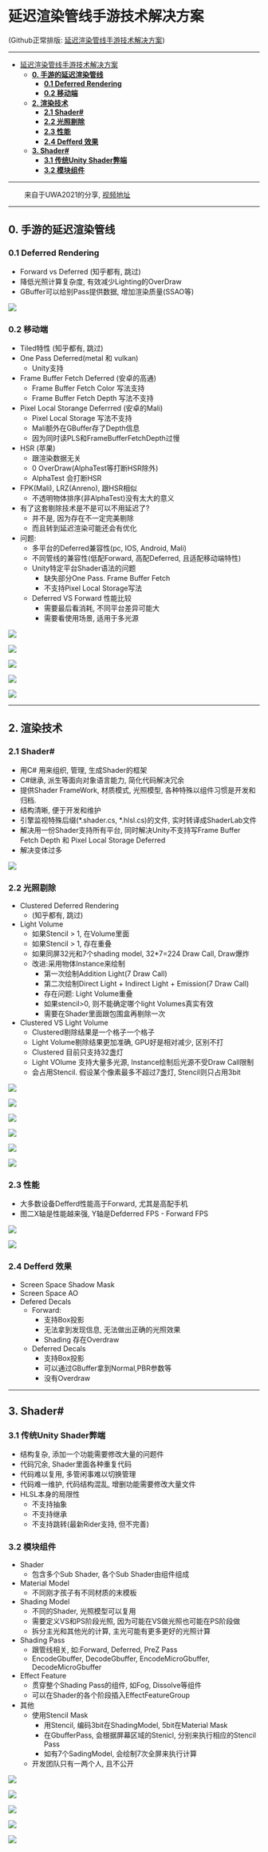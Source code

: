 延迟渲染管线手游技术解决方案
=================

(Github正常排版: [延迟渲染管线手游技术解决方案]())

------------------------

- [延迟渲染管线手游技术解决方案](#延迟渲染管线手游技术解决方案)
	- [**0. 手游的延迟渲染管线**](#0-手游的延迟渲染管线)
		- [**0.1 Deferred Rendering**](#01-deferred-rendering)
		- [**0.2 移动端**](#02-移动端)
	- [**2. 渲染技术**](#2-渲染技术)
		- [**2.1 Shader#**](#21-shader)
		- [**2.2 光照剔除**](#22-光照剔除)
		- [**2.3 性能**](#23-性能)
		- [**2.4 Defferd 效果**](#24-defferd-效果)
	- [**3. Shader#**](#3-shader)
		- [**3.1 传统Unity Shader弊端**](#31-传统unity-shader弊端)
		- [**3.2 模块组件**](#32-模块组件)

------------------------

&emsp;&emsp; 来自于UWA2021的分享, [视频地址](https://edu.uwa4d.com/course-intro/1/297)

------------------------

## **0. 手游的延迟渲染管线**

### **0.1 Deferred Rendering**
  + Forward vs Deferred (知乎都有, 跳过)
  + 降低光照计算复杂度, 有效减少Lighting的OverDraw
  + GBuffer可以给别Pass提供数据, 增加渲染质量(SSAO等)

![](Images/MobileDeferredRendering_00.jpg)

### **0.2 移动端**
  + Tiled特性 (知乎都有, 跳过)
  + One Pass Deferred(metal 和 vulkan)
    + Unity支持
  + Frame Buffer Fetch Deferred (安卓的高通)
    + Frame Buffer Fetch Color 写法支持
    + Frame Buffer Fetch Depth 写法不支持
  + Pixel Local Storange Deferrred (安卓的Mali)
    + Pixel Local Storage 写法不支持
    + Mali额外在GBuffer存了Depth信息
    + 因为同时读PLS和FrameBufferFetchDepth过慢
  + HSR (苹果)
    + 跟渲染数据无关
    + 0 OverDraw(AlphaTest等打断HSR除外)
    + AlphaTest 会打断HSR
  + FPK(Mali), LRZ(Anreno), 跟HSR相似
    + 不透明物体排序(非AlphaTest)没有太大的意义
  + 有了这套剔除技术是不是可以不用延迟了?
    + 并不是, 因为存在不一定完美剔除
    + 而且转到延迟渲染可能还会有优化
  + 问题:
    + 多平台的Deferred兼容性(pc, IOS, Android, Mali)
    + 不同管线的兼容性(低配Forward, 高配Deferred, 且适配移动端特性)
    + Unity特定平台Shader语法的问题
      + 缺失部分One Pass. Frame Buffer Fetch
      + 不支持Pixel Local Storage写法
    + Deferred VS Forward 性能比较
      + 需要最后看消耗, 不同平台差异可能大
      + 需要看使用场景, 适用于多光源

![](Images/MobileDeferredRendering_01.jpg)

![](Images/MobileDeferredRendering_02.jpg)

![](Images/MobileDeferredRendering_03.jpg)

![](Images/MobileDeferredRendering_04.jpg)

![](Images/MobileDeferredRendering_05.jpg)

-----------------

## **2. 渲染技术**

### **2.1 Shader#**
  + 用C# 用来组织, 管理, 生成Shader的框架
  + C#继承, 派生等面向对象语言能力, 简化代码解决冗余
  + 提供Shader FrameWork, 材质模式, 光照模型, 各种特殊以组件习惯是开发和归档.
  + 结构清晰, 便于开发和维护
  + 引擎监视特殊后缀(*.shader.cs, *.hlsl.cs)的文件, 实时转译成ShaderLab文件
  + 解决用一份Shader支持所有平台, 同时解决Unity不支持写Frame Buffer Fetch Depth 和 Pixel Local Storage Deferred
  + 解决变体过多

![](Images/MobileDeferredRendering_06.jpg)


### **2.2 光照剔除**
  + Clustered Deferred Rendering
    + (知乎都有, 跳过)
  + Light Volume
    + 如果Stencil > 1, 在Volume里面
    + 如果Stencil > 1, 存在重叠
    + 如果同屏32光和7个shading model, 32*7=224 Draw Call, Draw爆炸
    + 改进:采用物体Instance来绘制
      + 第一次绘制Addition Light(7 Draw Call)
      + 第二次绘制Direct Light + Indirect Light + Emission(7 Draw Call)
      + 存在问题: Light Volume重叠
      + 如果stencil>0, 则不能确定哪个light Volumes真实有效
      + 需要在Shader里面跟包围盒再剔除一次
  + Clustered VS Light Volume
    + Clustered剔除结果是一个格子一个格子
    + Light Volume剔除结果更加准确, GPU好是相对减少, 区别不打
    + Clustered 目前只支持32盏灯
    + Light VOlume 支持大量多光源, Instance绘制后光源不受Draw Call限制
    + 会占用Stencil. 假设某个像素最多不超过7盏灯, Stencil则只占用3bit

![](Images/MobileDeferredRendering_07.jpg)

![](Images/MobileDeferredRendering_08.jpg)

![](Images/MobileDeferredRendering_09.jpg)

![](Images/MobileDeferredRendering_10.jpg)

![](Images/MobileDeferredRendering_11.jpg)

![](Images/MobileDeferredRendering_12.jpg)

### **2.3 性能**
  + 大多数设备Defferd性能高于Forward, 尤其是高配手机
  + 图二X轴是性能越来强, Y轴是Defderred FPS - Forward FPS

![](Images/MobileDeferredRendering_13.jpg)

![](Images/MobileDeferredRendering_14.jpg)

### **2.4 Defferd 效果**
  + Screen Space Shadow Mask
  + Screen Space AO
  + Defered Decals
    + Forward:
      + 支持Box投影
      + 无法拿到发现信息, 无法做出正确的光照效果
      + Shading 存在Overdraw
    + Deferred Decals
      + 支持Box投影
      + 可以通过GBuffer拿到Normal,PBR参数等
      + 没有Overdraw

-----------------

## **3. Shader#**

### **3.1 传统Unity Shader弊端**
  + 结构复杂, 添加一个功能需要修改大量的问题件
  + 代码冗余, Shader里面各种重复代码
  + 代码难以复用, 多管闲事难以切换管理
  + 代码难一维护, 代码结构混乱, 增删功能需要修改大量文件
  + HLSL本身的局限性
    + 不支持抽象
    + 不支持继承
    + 不支持跳转(最新Rider支持, 但不完善)

### **3.2 模块组件**
  + Shader
    + 包含多个Sub Shader, 各个Sub Shader由组件组成
  + Material Model
    + 不同刚才孩子有不同材质的末模板
  + Shading Model
    + 不同的Shader, 光照模型可以复用
    + 需要定义VS和PS阶段光照, 因为可能在VS做光照也可能在PS阶段做
    + 拆分主光和其他光的计算, 主光可能有更多更好的光照计算
  + Shading Pass
    + 跟管线相关, 如:Forward, Deferred, PreZ Pass
    + EncodeGbuffer, DecodeGbuffer, EncodeMicroGbuffer, DecodeMicroGbuffer
  + Effect Feature
    + 贯穿整个Shading Pass的组件, 如Fog, Dissolve等组件
    + 可以在Shader的各个阶段插入EffectFeatureGroup
  + 其他
    + 使用Stencil Mask
      + 用Stencil, 编码3bit在ShadingModel, 5bit在Material Mask
      + 在GbufferPass, 会根据屏幕区域的Stenicl, 分别来执行相应的Stencil Pass
      + 如有7个SadingModel, 会绘制7次全屏来执行计算
    + 开发团队只有一两个人, 且不公开

![](Images/MobileDeferredRendering_15.jpg)

![](Images/MobileDeferredRendering_16.jpg)

![](Images/MobileDeferredRendering_17.jpg)

![](Images/MobileDeferredRendering_18.jpg)

![](Images/MobileDeferredRendering_19.jpg)